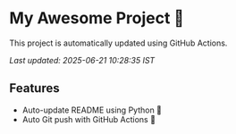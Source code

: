 # My Awesome Project 🚀

This project is automatically updated using GitHub Actions.

_Last updated: 2025-06-21 10:28:35 IST_

## Features
- Auto-update README using Python 🐍
- Auto Git push with GitHub Actions 🤖
